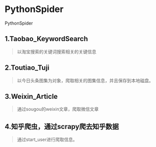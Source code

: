 # PythonSpider
PythonSpider

## 1.Taobao_KeywordSearch
> 以淘宝搜索的关键词搜索相关的关键信息
## 2.Toutiao_Tuji
> 以今日头条图集为对象，爬取相关的图集信息，并且保存到本地磁盘。
## 3.Weixin_Article
> 通过sougou的weixin文章，爬取微信文章
## 4.知乎爬虫，通过scrapy爬去知乎数据
> 通过start_user进行爬取信息。

